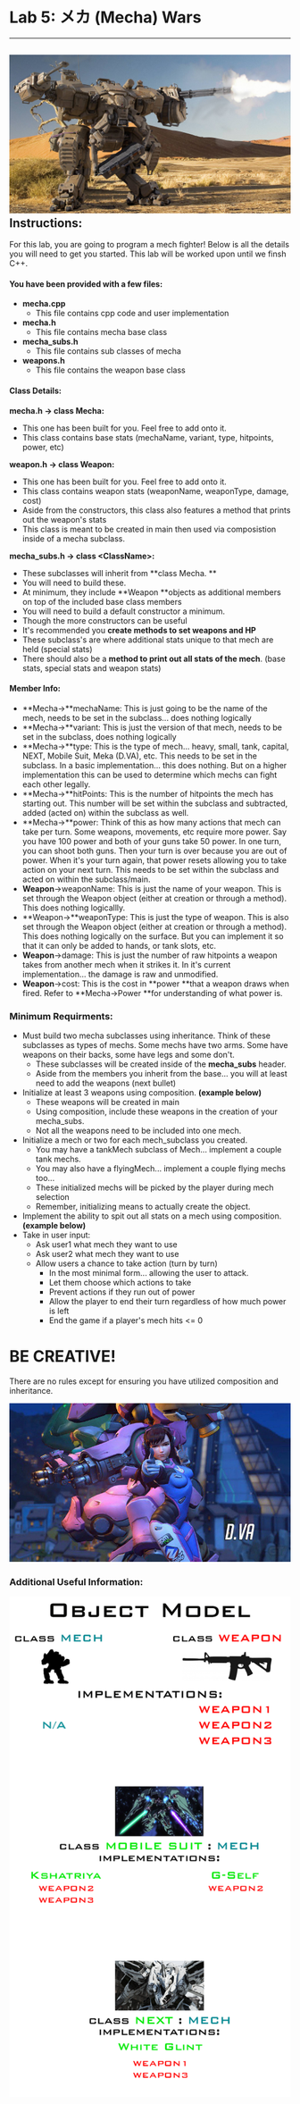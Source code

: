 # Lab 5: メカ \(Mecha\) Wars

---

## ![](/assets/rgvx0Me.jpg)Instructions:

For this lab, you are going to program a mech fighter! Below is all the details you will need to get you started. This lab will be worked upon until we finsh C++.

#### You have been provided with a few files:

* **mecha.cpp**
  * This file contains cpp code and user implementation
* **mecha.h**
  * This file contains mecha base class
* **mecha\_subs.h**
  * This file contains sub classes of mecha
* **weapons.h**
  * This file contains the weapon base class

#### Class Details:

**mecha.h -&gt; class Mecha:**

* This one has been built for you. Feel free to add onto it. 
* This class contains base stats \(mechaName, variant, type, hitpoints, power, etc\)

**weapon.h -&gt; class Weapon:**

* This one has been built for you. Feel free to add onto it.
* This class contains weapon stats \(weaponName, weaponType, damage, cost\)
* Aside from the constructors, this class also features a method that prints out the weapon's stats
* This class is meant to be created in main then used via composistion inside of a mecha subclass.

**mecha\_subs.h -&gt; class &lt;ClassName&gt;:**

* These subclasses will inherit from **class Mecha. **
* You will need to build these.
* At minimum, they include **Weapon **objects as additional members on top of the included base class members
* You will need to build a default constructor a minimum. 
* Though the more constructors can be useful 
* It's recommended you **create methods to set weapons and HP**
* These subclass's are where additional stats unique to that mech are held \(special stats\)
* There should also be a **method to print out all stats of the mech**. \(base stats, special stats and weapon stats\)

#### Member Info:

* **Mecha-&gt;**mechaName: This is just going to be the name of the mech, needs to be set in the subclass... does nothing logically
* **Mecha-&gt;**variant: This is just the version of that mech, needs to be set in the subclass, does nothing logically
* **Mecha-&gt;**type: This is the type of mech... heavy, small, tank, capital, NEXT, Mobile Suit, Meka \(D.VA\), etc. This needs to be set in the subclass. In a basic implementation... this does nothing. But on a higher implementation this can be used to determine which mechs can fight each other legally. 
* **Mecha-&gt;**hitPoints: This is the number of hitpoints the mech has starting out. This number will be set within the subclass and subtracted, added \(acted on\) within the subclass as well. 
* **Mecha-&gt;**power: Think of this as how many actions that mech can take per turn. Some weapons, movements, etc require more power. Say you have 100 power and both of your guns take 50 power. In one turn, you can shoot both guns. Then your turn is over because you are out of power. When it's your turn again, that power resets allowing you to take action on your next turn. This needs to be set within the subclass and acted on within the subclass/main.
* **Weapon**-&gt;weaponName: This is just the name of your weapon. This is set through the Weapon object \(either at creation or through a method\). This does nothing logicallly.
* **Weapon-&gt;**weaponType: This is just the type of weapon. This is also set through the Weapon object \(either at creation or through a method\). This does nothing logically on the surface. But you can implement it so that it can only be added to hands, or tank slots, etc. 
* **Weapon**-&gt;damage: This is just the number of raw hitpoints a weapon takes from another mech when it strikes it. In it's current implementation... the damage is raw and unmodified. 
* **Weapon**-&gt;cost: This is the cost in **power **that a weapon draws when fired. Refer to **Mecha-&gt;Power **for understanding of what power is.  

### Minimum Requirments:

* Must build two mecha subclasses using inheritance. Think of these subclasses as types of mechs. Some mechs have two arms. Some have weapons on their backs, some have legs and some don't. 
  * These subclasses will be created inside of the **mecha\_subs** header.
  * Aside from the members you inherit from the base... you will at least need to add the weapons \(next bullet\)
* Initialize at least 3 weapons using composition. **\(example below\)**
  * These weapons will be created in main
  * Using composition, include these weapons in the creation of your mecha\_subs. 
  * Not all the weapons need to be included into one mech. 
* Initialize a mech or two for each mech\_subclass you created. 
  * You may have a tankMech subclass of Mech... implement a couple tank mechs.
  * You may also have a flyingMech... implement a couple flying mechs too...
  * These initialized mechs will be picked by the player during mech selection
  * Remember, initializing means to actually create the object. 
* Implement the ability to spit out all stats on a mech using composition. **\(example below\)**
* Take in user input:
  * Ask user1 what mech they want to use
  * Ask user2 what mech they want to use
  * Allow users a chance to take action \(turn by turn\)
    * In the most minimal form... allowing the user to attack.
    * Let them choose which actions to take
    * Prevent actions if they run out of power
    * Allow the player to end their turn regardless of how much power is left
    * End the game if a player's mech hits &lt;= 0

# BE CREATIVE!

There are no rules except for ensuring you have utilized composition and inheritance.

![](/assets/DVa-known-pose.jpg)

### Additional Useful Information:

![](/assets/objectModell.png)

